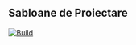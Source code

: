 ## Sabloane de Proiectare
[![Build](https://github.com/BogdanD02/SabloaneProiectare/actions/workflows/Linux.yml/badge.svg)](https://github.com/BogdanD02/SabloaneProiectare/actions/workflows/Linux.yml)